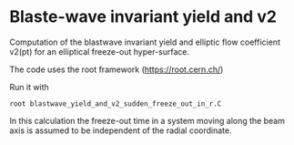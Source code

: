 # Blaste-wave invariant yield and v2
Computation of the blastwave invariant yield and elliptic flow coefficient v2(pt) for an elliptical freeze-out hyper-surface.

The code uses the root framework (https://root.cern.ch/)

Run it with

	root blastwave_yield_and_v2_sudden_freeze_out_in_r.C

In this calculation the freeze-out time in a system moving along the beam axis is assumed to be independent of the radial coordinate.